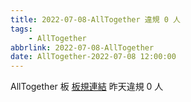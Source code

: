 ```yaml
---
title: 2022-07-08-AllTogether 違規 0 人
tags:
    - AllTogether
abbrlink: 2022-07-08-AllTogether
date: AllTogether-2022-07-08 12:00:00
---
```

AllTogether 板 [板規連結](https://www.ptt.cc/bbs/AllTogether/M.1643211430.A.5FB.html)
昨天違規 0 人
